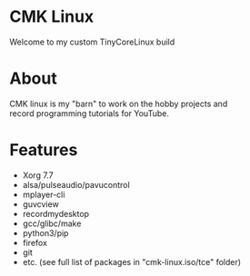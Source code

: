 # CMK Linux
Welcome to my custom TinyCoreLinux build

# About
CMK linux is my "barn" to work on the hobby projects and<br>
record programming tutorials for YouTube.

# Features
- Xorg 7.7
- alsa/pulseaudio/pavucontrol
- mplayer-cli
- guvcview
- recordmydesktop
- gcc/glibc/make
- python3/pip
- firefox
- git
- etc. (see full list of packages in "cmk-linux.iso/tce" folder)
